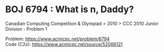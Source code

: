 # BOJ 6794 : What is n, Daddy?  
Canadian Computing Competition & Olympiad > 2010 > CCC 2010 Junior Division - Problem 1  
  
Problem: https://www.acmicpc.net/problem/6794  
Code (C2x): https://www.acmicpc.net/source/52066121  
